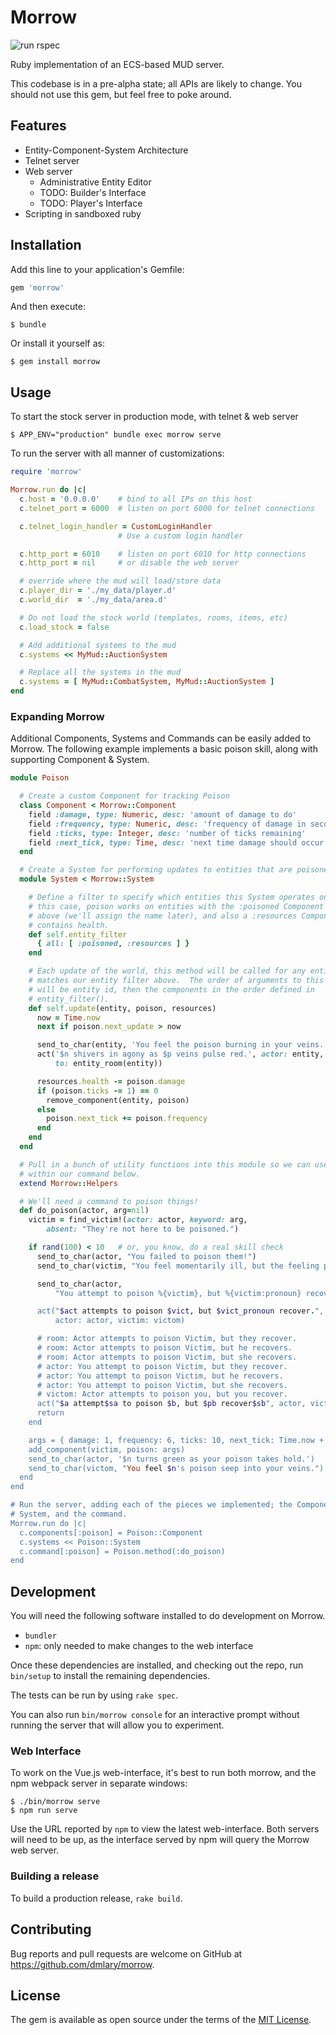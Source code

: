 # Morrow

![run rspec](https://github.com/dmlary/morrow-mud/workflows/run%20rspec/badge.svg)

Ruby implementation of an ECS-based MUD server.

This codebase is in a pre-alpha state; all APIs are likely to change.  You
should not use this gem, but feel free to poke around.

## Features
* Entity-Component-System Architecture
* Telnet server
* Web server
    * Administrative Entity Editor
    * TODO: Builder's Interface
    * TODO: Player's Interface
* Scripting in sandboxed ruby

## Installation

Add this line to your application's Gemfile:

```ruby
gem 'morrow'
```

And then execute:

    $ bundle

Or install it yourself as:

    $ gem install morrow

## Usage

To start the stock server in production mode, with telnet & web server

    $ APP_ENV="production" bundle exec morrow serve

To run the server with all manner of customizations:

```ruby
require 'morrow'

Morrow.run do |c|
  c.host = '0.0.0.0'    # bind to all IPs on this host
  c.telnet_port = 6000  # listen on port 6000 for telnet connections

  c.telnet_login_handler = CustomLoginHandler
                        # Use a custom login handler

  c.http_port = 6010    # listen on port 6010 for http connections
  c.http_port = nil     # or disable the web server

  # override where the mud will load/store data
  c.player_dir = './my_data/player.d'
  c.world_dir  = './my_data/area.d'

  # Do not load the stock world (templates, rooms, items, etc)
  c.load_stock = false

  # Add additional systems to the mud
  c.systems << MyMud::AuctionSystem

  # Replace all the systems in the mud
  c.systems = [ MyMud::CombatSystem, MyMud::AuctionSystem ]
end
```

### Expanding Morrow

Additional Components, Systems and Commands can be easily added to Morrow.  The
following example implements a basic poison skill, along with supporting
Component & System.

```ruby
module Poison

  # Create a custom Component for tracking Poison
  class Component < Morrow::Component
    field :damage, type: Numeric, desc: 'amount of damage to do'
    field :frequency, type: Numeric, desc: 'frequency of damage in seconds'
    field :ticks, type: Integer, desc: 'number of ticks remaining'
    field :next_tick, type: Time, desc: 'next time damage should occur'
  end

  # Create a System for performing updates to entities that are poisoned.
  module System < Morrow::System

    # Define a filter to specify which entities this System operates on.  In
    # this case, poison works on entities with the :poisoned Component created
    # above (we'll assign the name later), and also a :resources Component that
    # contains health.
    def self.entity_filter
      { all: [ :poisoned, :resources ] }
    end

    # Each update of the world, this method will be called for any entity that
    # matches our entity filter above.  The order of arguments to this method
    # will be entity id, then the components in the order defined in
    # entity_filter().
    def self.update(entity, poison, resources)
      now = Time.now
      next if poison.next_update > now

      send_to_char(entity, 'You feel the poison burning in your veins.')
      act('$n shivers in agony as $p veins pulse red.', actor: entity,
          to: entity_room(entity))

      resources.health -= poison.damage
      if (poison.ticks -= 1) == 0
        remove_component(entity, poison)
      else
        poison.next_tick += poison.frequency
      end
    end
  end

  # Pull in a bunch of utility functions into this module so we can use them
  # within our command below.
  extend Morrow::Helpers

  # We'll need a command to poison things!
  def do_poison(actor, arg=nil)
    victim = find_victim!(actor: actor, keyword: arg,
        absent: "They're not here to be poisoned.")

    if rand(100) < 10   # or, you know, do a real skill check
      send_to_char(actor, "You failed to poison them!")
      send_to_char(victim, "You feel momentarily ill, but the feeling passes.")

      send_to_char(actor,
          "You attempt to poison %{victim}, but %{victim:pronoun} recover

      act("$act attempts to poison $vict, but $vict_pronoun recover.",
          actor: actor, victim: victom)

      # room: Actor attempts to poison Victim, but they recover.
      # room: Actor attempts to poison Victim, but he recovers.
      # room: Actor attempts to poison Victim, but she recovers.
      # actor: You attempt to poison Victim, but they recover.
      # actor: You attempt to poison Victim, but he recovers.
      # actor: You attempt to poison Victim, but she recovers.
      # victom: Actor attempts to poison you, but you recover.
      act("$a attempt$sa to poison $b, but $pb recover$sb", actor, victim)
      return
    end

    args = { damage: 1, frequency: 6, ticks: 10, next_tick: Time.now + 6 }
    add_component(victim, poison: args)
    send_to_char(actor, '$n turns green as your poison takes hold.')
    send_to_char(victom, "You feel $n's poison seep into your veins.")
  end
end

# Run the server, adding each of the pieces we implemented; the Component,
# System, and the command.
Morrow.run do |c|
  c.components[:poison] = Poison::Component
  c.systems << Poison::System
  c.command[:poison] = Poison.method(:do_poison)
end
```

## Development

You will need the following software installed to do development on Morrow.
* `bundler`
* `npm`: only needed to make changes to the web interface

Once these dependencies are installed, and checking out the repo, run
`bin/setup` to install the remaining dependencies.

The tests can be run by using `rake spec`.

You can also run `bin/morrow console` for an interactive prompt without running
the server that will allow you to experiment.

### Web Interface
To work on the Vue.js web-interface, it's best to run both morrow, and the npm
webpack server in separate windows:

    $ ./bin/morrow serve
    $ npm run serve

Use the URL reported by `npm` to view the latest web-interface.  Both servers
will need to be up, as the interface served by npm will query the Morrow web
server.

### Building a release
To build a production release, `rake build`.

## Contributing

Bug reports and pull requests are welcome on GitHub at
https://github.com/dmlary/morrow.

## License

The gem is available as open source under the terms of the [MIT License](https://opensource.org/licenses/MIT).
